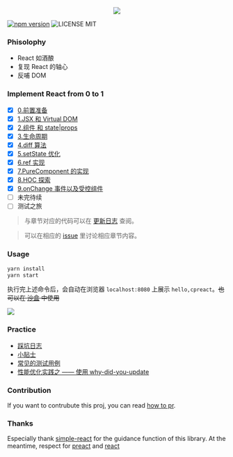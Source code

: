<div align="center">
  <img src="http://oqhtscus0.bkt.clouddn.com/9c461a61924ed0fecb6024a256671251.jpg-200">
</div>

[![npm version](https://badge.fury.io/js/cpreact.svg)](https://badge.fury.io/js/cpreact) ![LICENSE MIT](https://img.shields.io/npm/l/cpreact.svg)

### Phisolophy

* React 如酒酿
* 复现 React 的轴心
* 反哺 DOM

### Implement React from 0 to 1

- [x] [0.前置准备](https://github.com/MuYunyun/blog/blob/master/从0到1实现React/0.前置准备.md)
- [x] [1.JSX 和 Virtual DOM](https://github.com/MuYunyun/blog/blob/master/从0到1实现React/1.JSX和虚拟DOM.md)
- [x] [2.组件 和 state|props](https://github.com/MuYunyun/blog/blob/master/从0到1实现React/2.组件和state|props.md)
- [x] [3.生命周期](https://github.com/MuYunyun/blog/blob/master/从0到1实现React/3.生命周期.md)
- [x] [4.diff 算法](https://github.com/MuYunyun/blog/blob/master/从0到1实现React/4.diff算法.md)
- [x] [5.setState 优化](https://github.com/MuYunyun/blog/blob/master/从0到1实现React/5.setState.md)
- [x] [6.ref 实现](https://github.com/MuYunyun/blog/blob/master/从0到1实现React/6.ref.md)
- [x] [7.PureComponent 的实现](https://github.com/MuYunyun/blog/blob/master/从0到1实现React/7.PureComponent.md)
- [x] [8.HOC 探索](https://github.com/MuYunyun/blog/blob/master/从0到1实现React/8.HOC探索.md)
- [x] [9.onChange 事件以及受控组件](https://github.com/MuYunyun/blog/blob/master/从0到1实现React/9.onChange事件以及受控组件.md)
- [ ] 未完待续
- [ ] 测试之旅

> 与章节对应的代码可以在 [更新日志](https://github.com/MuYunyun/cpreact/blob/master/CHANGELOG.md) 查阅。

> 可以在相应的 [issue](https://github.com/MuYunyun/blog/issues?q=is%3Aopen+is%3Aissue+label%3A%E4%BB%8E0%E5%88%B01%E5%AE%9E%E7%8E%B0React%E7%B3%BB%E5%88%97) 里讨论相应章节内容。

### Usage

```js
yarn install
yarn start
```

执行完上述命令后，会自动在浏览器 `localhost:8080` 上展示 `hello,cpreact`。~~也可以在 [沙盒](https://codesandbox.io/s/0xk1r2zmk0) 中使用~~

![](http://oqhtscus0.bkt.clouddn.com/4b7cca0d7176545b5556b54c77200595.jpg-200)

### Practice

* [踩坑日志](https://github.com/MuYunyun/cpreact/issues?utf8=✓&q=label%3A"踩坑日志")
* [小贴士](https://github.com/MuYunyun/cpreact/issues?utf8=✓&q=label%3A"tip")
* [常见的测试用例](https://github.com/MuYunyun/cpreact/issues/5)
* [性能优化实践之 —— 使用 why-did-you-update](https://github.com/demos-platform/why-did-you-update)

### Contribution

If you want to contrubute this proj, you can read [how to pr](https://github.com/MuYunyun/cpreact/blob/master/.github/PULL_REQUEST_TEMPLATE.md).

### Thanks

Especially thank [simple-react](https://github.com/hujiulong/simple-react) for the guidance function of this library. At the meantime, respect for [preact](https://github.com/developit/preact) and [react](https://github.com/facebook/react)
